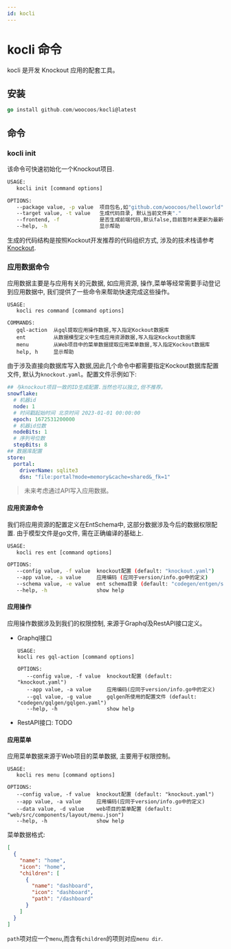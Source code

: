 ```yaml
---
id: kocli
---
```

# kocli 命令

kocli 是开发 Knockout 应用的配套工具。

## 安装

```go
go install github.com/woocoos/kocli@latest
```

## 命令

### kocli init

该命令可快速初始化一个Knockout项目.

```bash
USAGE:
   kocli init [command options]

OPTIONS:
   --package value, -p value  项目包名,如"github.com/woocoos/helloworld"
   --target value, -t value   生成代码目录, 默认当前文件夹"."
   --frontend, -f             是否生成前端代码,默认false,目前暂时未更新为最新代码框架
   --help, -h                 显示帮助
```

生成的代码结构是按照Kockout开发推荐的代码组织方式, 涉及的技术栈请参考[Knockout](https://github.com/woocoos/knockout).

### 应用数据命令

应用数据主要是与应用有关的元数据, 如应用资源, 操作,菜单等经常需要手动登记到应用数据中, 我们提供了一些命令来帮助快速完成这些操作。

```
USAGE:
   kocli res command [command options] 

COMMANDS:
   gql-action  从gql提取应用操作数据,写入指定Kockout数据库
   ent         从数据模型定义中生成应用资源数据,写入指定Kockout数据库
   menu        从Web项目中的菜单数据提取应用菜单数据,写入指定Kockout数据库
   help, h     显示帮助
```

由于涉及直接向数据库写入数据,因此几个命令中都需要指定Kockout数据库配置文件, 默认为`knockout.yaml`。配置文件示例如下:
```yaml
## 与knockout项目一致的ID生成配置.当然也可以独立,但不推荐。
snowflake:
  # 机器id
  node: 1
  # 时间戳起始时间 北京时间 2023-01-01 00:00:00
  epoch: 1672531200000
  # 机器id位数
  nodeBits: 1
  # 序列号位数
  stepBits: 8
## 数据库配置
store:
  portal:
    driverName: sqlite3
    dsn: "file:portal?mode=memory&cache=shared&_fk=1"
```

> 未来考虑通过API写入应用数据。

#### 应用资源命令

我们将应用资源的配置定义在EntSchema中, 这部分数据涉及今后的数据权限配置.
由于模型文件是go文件, 需在正确编译的基础上.

```bash
USAGE:
   kocli res ent [command options]

OPTIONS:
   --config value, -f value  knockout配置 (default: "knockout.yaml")
   --app value, -a value     应用编码 (应同于version/info.go中的定义)
   --schema value, -e value  ent schema目录 (default: "codegen/entgen/schema")
   --help, -h                show help
```

#### 应用操作

应用操作数据涉及到我们的权限控制, 来源于Graphql及RestAPI接口定义。

- Graphql接口

   ```
   USAGE:
   kocli res gql-action [command options]

   OPTIONS:
      --config value, -f value  knockout配置 (default: "knockout.yaml")
      --app value, -a value     应用编码(应同于version/info.go中的定义)
      --gql value, -g value     gqlgen所使用的配置文件 (default: "codegen/gqlgen/gqlgen.yaml")
      --help, -h                show help
   ```
- RestAPI接口: TODO

#### 应用菜单

应用菜单数据来源于Web项目的菜单数据, 主要用于权限控制。

```
USAGE:
   kocli res menu [command options]

OPTIONS:
   --config value, -f value  knockout配置 (default: "knockout.yaml")
   --app value, -a value     应用编码(应同于version/info.go中的定义)
   --data value, -d value    web项目的菜单配置 (default: "web/src/components/layout/menu.json")
   --help, -h                show help
```

菜单数据格式:

```json
[
  {
    "name": "home",
    "icon": "home",
    "children": [
      {
        "name": "dashboard",
        "icon": "dashboard",
        "path": "/dashboard"
      }
    ]
  }
]
```

`path`项对应一个`menu`,而含有`children`的项则对应`menu dir`.
